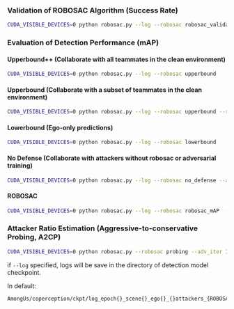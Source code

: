 ### Validation of ROBOSAC Algorithm (Success Rate)

```bash
CUDA_VISIBLE_DEVICES=0 python robosac.py --log --robosac robosac_validation  --adv_iter 15 --number_of_attackers {desired_number_of_attackers}  --robosac_k {desired_number_of_teammates}
```



### Evaluation of Detection Performance (mAP)


#### Upperbound++ (Collaborate with all teammates in the clean environment)

```bash
CUDA_VISIBLE_DEVICES=0 python robosac.py --log --robosac upperbound
```


#### Upperbound (Collaborate with a subset of teammates in the clean environment)

```bash
CUDA_VISIBLE_DEVICES=0 python robosac.py --log --robosac upperbound --robosac_k {desired_number_of_teammates} --partial_upperbound
```


#### Lowerbound (Ego-only predictions)

```bash
CUDA_VISIBLE_DEVICES=0 python robosac.py --log --robosac lowerbound
```


#### No Defense (Collaborate with attackers without robosac or adversarial training)

```bash
CUDA_VISIBLE_DEVICES=0 python robosac.py --log --robosac no_defense --adv_iter 15 --number_of_attackers {desired_number_of_attackers} --ego_agent {desired_idx_of_ego_agent}
```


#### ROBOSAC

```bash
CUDA_VISIBLE_DEVICES=0 python robosac.py --log --robosac robosac_mAP  --adv_iter 15 --number_of_attackers {desired_number_of_attackers} --step_budget {desired_step_budget}
```

### Attacker Ratio Estimation (Aggressive-to-conservative Probing, A2CP)

```bash
CUDA_VISIBLE_DEVICES=0 python robosac.py --robosac probing --adv_iter 15 --number_of_attackers {desired_number_of_attackers} --step_budget {desired_step_budget, in paper: 5}
```



if `--log` specified, logs will be save in the directory of detection model checkpoint.

In default:

```bash
AmongUs/coperception/ckpt/log_epoch{}_scene{}_ego{}_{}attackers_{ROBOSAC_MODE}_{TIME_STR}.txt
```
